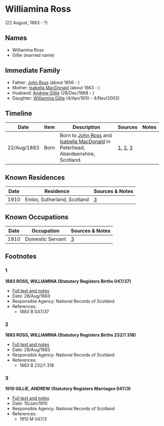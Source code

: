 ﻿---
layout: person
subject_key: i86024374
permalink: /people/i86024374
---

# Williamina Ross
(22 August, 1883 - ?)

## Names

* Williamina Ross
* Gillie (married name)

## Immediate Family

* Father: [John Ross](./@81395704@-john-ross-b1856-d.md) (about 1856 - )
* Mother: [Isabella MacDonald](./@80818668@-isabella-macdonald-b1863-d.md) (about 1863 - )
* Husband: [Andrew Gillie](./@60068056@-andrew-gillie-b1868-12-28-d.md) (28/Dec/1868 - )
* Daughter: [Williamina Gillie](./@23770336@-williamina-gillie-b1910-4-4-d2003-11-4.md) (4/Apr/1910 - 4/Nov/2003)

## Timeline

Date | Item | Description | Sources | Notes
---|---|---|---|---
22/Aug/1883 | Born | Born to [John Ross](./@81395704@-john-ross-b1856-d.md) and [Isabella MacDonald](./@80818668@-isabella-macdonald-b1863-d.md) in Peterhead, Aberdeenshire, Scotland. | [1](#1), [2](#2), [3](#3) | 

## Known Residences

Date | Residence | Sources & Notes
---|---|---
1910 | Embo, Sutherland, Scotland | [3](#3)

## Known Occupations

Date | Occupation | Sources & Notes
---|---|---
1910 | Domestic Servant | [3](#3)

## Footnotes

### 1

**1883 ROSS, WILLIAMINA (Statutory Registers Births 047/37)**

* [Full text and notes](../sources/@11033324@-1883-ross,-williamina-statutory-registers-births-047-37-.md)
* Date: 28/Aug/1883
* Responsible Agency: National Records of Scotland
* References: 
  * 1883 B 047/37

### 2

**1883 ROSS, WILLIAMINA (Statutory Registers Births 232/1 318)**

* [Full text and notes](../sources/@42029146@-1883-ross,-williamina-statutory-registers-births-232-1-318-.md)
* Date: 28/Aug/1883
* Responsible Agency: National Records of Scotland
* References: 
  * 1883 B 232/1 318

### 3

**1910 GILLIE, ANDREW (Statutory Registers Marriages 047/3)**

* [Full text and notes](../sources/@9099898@-1910-gillie,-andrew-statutory-registers-marriages-047-3-.md)
* Date: 15/Jan/1910
* Responsible Agency: National Records of Scotland
* References: 
  * 1910 M 047/3


